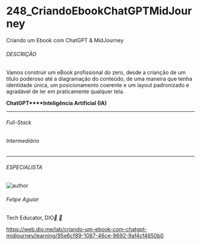 # 248_CriandoEbookChatGPTMidJourney
 Criando um Ebook com ChatGPT &amp; MidJourney



###### DESCRIÇÃO

Vamos construir um eBook profissional do zero, desde a crianção de um título poderoso até a diagramação do conteúdo, de uma maneira que tenha identidade única, um posicionamento coerente e um layout padronizado e agradável de ler em praticamente qualquer tela.

**ChatGPT****Inteligência Artificial (IA)**

------

###### Full-Stack

###### Intermediário

------

###### ESPECIALISTA

![author](https://hermes.dio.me/users/author/photos/e0aa7c57-89e3-41ff-a60b-09dc7a9bc6e9.png)

###### Felipe Aguiar

Tech Educator, DIO[**](https://www.linkedin.com/in/felipe-aguiar-047/) [**](https://github.com/felipeAguiarCode)



https://web.dio.me/lab/criando-um-ebook-com-chatgpt-midjourney/learning/95e6cf89-1087-46ce-9692-9af4cf4650b0
